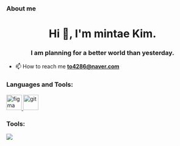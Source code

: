### About me  
<h1 align="center">Hi 👋, I'm mintae Kim.</h1>
<h3 align="center">I am planning for a better world than yesterday.</h3>

- 📫 How to reach me **to4286@naver.com**


<h3 align="left">Languages and Tools:</h3>
<p align="left"> <a href="https://www.figma.com/" target="_blank" rel="noreferrer"> <img src="https://www.vectorlogo.zone/logos/figma/figma-icon.svg" alt="figma" width="40" height="40"/> </a> <a href="https://git-scm.com/" target="_blank" rel="noreferrer"> <img src="https://www.vectorlogo.zone/logos/git-scm/git-scm-icon.svg" alt="git" width="40" height="40"/> </a> </p>
<h3 align="left">Tools:</h3>
<img src="https://img.shields.io/badge/figma-20232a.svg?style=for-the-badge&logo=figma&logoColor=F23838" />
